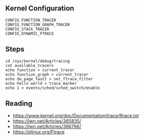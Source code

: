 ## Kernel Configuration
```
CONFIG_FUNCTION_TRACER
CONFIG_FUNCTION_GRAPH_TRACER
CONFIG_STACK_TRACER
CONFIG_DYNAMIC_FTRACE
```
## Steps
```
cd /sys/kernel/debug/tracing
cat available_tracers
echo function > current_tracer
echo function_graph > current_tracer
echo do_page_fault > set_ftrace_filter
echo hello world > trace_marker
echo 1 > events/sched/sched_switch/enable
```

## Reading
* https://www.kernel.org/doc/Documentation/trace/ftrace.txt
* https://lwn.net/Articles/365835/
* https://lwn.net/Articles/366796/
* https://elinux.org/Ftrace
